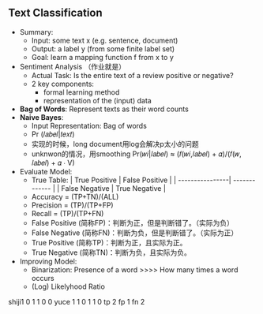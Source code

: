 ## Text Classification ##
* Summary:
    * Input: some text x (e.g. sentence, document)
    * Output: a label y (from some finite label set)
    * Goal: learn a mapping function f from x to y
* Sentiment Analysis （作业就是）
    * Actual Task: Is the entire text of a review positive or negative?
    * 2 key components:
        * formal learning method
        * representation of the (input) data
* **Bag of Words**: Represent texts as their word counts
* **Naive Bayes**: 
    * Input Representation: Bag of words
    * Pr (𝑙𝑎𝑏𝑒𝑙|𝑡𝑒𝑥𝑡)
    * 实现的时候，long document用log会解决p太小的问题
    * unknwon的情况，用smoothing Pr(𝑤𝑖|𝑙𝑎𝑏𝑒𝑙) ≈ (𝑓(𝑤𝑖,𝑙𝑎𝑏𝑒𝑙) + 𝛼)/(𝑓(𝑤, 𝑙𝑎𝑏𝑒𝑙) + 𝛼 ∙ V)
* Evaluate Model:
    * True Table:
      | True Positive | False Positive |
      | ----------------| ------------- |
      | False Negative | True Negative |
    * Accuracy = (TP+TN)/(ALL)
    * Precision = (TP)/(TP+FP)
    * Recall = (TP)/(TP+FN)
    * False Positive (简称FP)：判断为正，但是判断错了。（实际为负）
    * False Negative (简称FN)：判断为负，但是判断错了。（实际为正）
    * True Positive (简称TP)：判断为正，且实际为正。
    * True Negative (简称TN)：判断为负，且实际为负。
* Improving Model:
    * Binarization: Presence of a word >>>> How many times a word occurs
    * (Log) Likelyhood Ratio

shiji1 0 1 1 0 0
yuce 1 1 0 1 1 0
tp 2 fp 1
fn 2 
